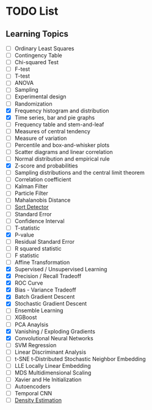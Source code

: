 # TODO List

## Learning Topics

- [ ] Ordinary Least Squares
- [ ] Contingency Table
- [ ] Chi-squared Test
- [ ] F-test
- [ ] T-test
- [ ] ANOVA
- [ ] Sampling
- [ ] Experimental design
- [ ] Randomization
- [x] Frequency histogram and distribution
- [x] Time series, bar and pie graphs
- [ ] Frequency table and stem-and-leaf
- [ ] Measures of central tendency
- [ ] Measure of variation
- [ ] Percentile and box-and-whisker plots
- [ ] Scatter diagrams and linear correlation
- [ ] Normal distribution and empirical rule
- [x] Z-score and probabilities
- [ ] Sampling distributions and the central limit theorem
- [ ] Correlation coefficient
- [ ] Kalman Filter
- [ ] Particle Filter
- [ ] Mahalanobis Distance
- [ ] [Sort Detector](https://github.com/abewley/sort)
- [ ] Standard Error
- [ ] Confidence Interval
- [ ] T-statistic
- [x] P-value
- [ ] Residual Standard Error
- [ ] R squared statistic
- [ ] F statistic
- [ ] Affine Transformation
- [x] Supervised / Unsupervised Learning
- [x] Precision / Recall Tradeoff
- [x] ROC Curve
- [x] Bias - Variance Tradeoff
- [x] Batch Gradient Descent
- [x] Stochastic Gradient Descent
- [ ] Ensemble Learning
- [ ] XGBoost
- [ ] PCA Anaylsis
- [x] Vanishing / Exploding Gradients
- [x] Convolutional Neural Networks
- [ ] SVM Regression
- [ ] Linear Discriminant Analysis
- [ ] t-SNE t-Distributed Stochastic Neighbor Embedding
- [ ] LLE Locally Linear Embedding
- [ ] MDS Multidimensional Scaling
- [ ] Xavier and He Initialization
- [ ] Autoencoders
- [ ] Temporal CNN
- [ ] [Density Estimation](https://scikit-learn.org/stable/modules/density.html)
